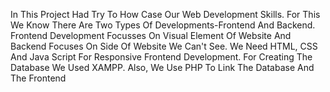 In This Project Had Try To How Case Our Web Development Skills. For This We Know There Are Two Types Of Developments-Frontend And Backend.
Frontend Development Focusses On Visual Element Of Website And Backend Focuses On Side Of Website We Can't See.
We Need HTML, CSS And Java Script For Responsive Frontend Development. For Creating The Database We Used XAMPP. Also, We Use PHP To Link
The Database And The Frontend
